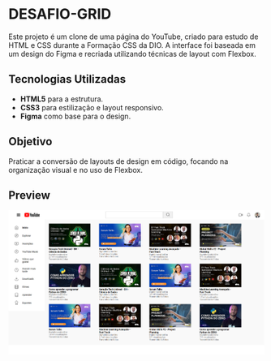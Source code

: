 ﻿# DESAFIO-GRID

Este projeto é um clone de uma página do YouTube, criado para estudo de HTML e CSS durante a Formação CSS da DIO. A interface foi baseada em um design do Figma e recriada utilizando técnicas de layout com Flexbox.

## Tecnologias Utilizadas

- **HTML5** para a estrutura.
- **CSS3** para estilização e layout responsivo.
- **Figma** como base para o design.

## Objetivo

Praticar a conversão de layouts de design em código, focando na organização visual e no uso de Flexbox.

## Preview

![Preview](assets/images/thumbs/Projeto.png)
